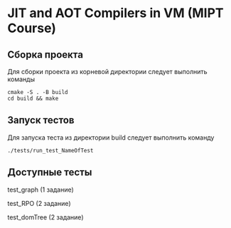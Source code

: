 # JIT and AOT Compilers in VM (MIPT Course)

## Сборка проекта
Для сборки проекта из корневой директории следует выполнить команды
```
cmake -S . -B build
cd build && make
```

## Запуск тестов
Для запуска теста из директории build следует выполнить команду
```
./tests/run_test_NameOfTest
```

## Доступные тесты

test_graph   (1 задание)

test_RPO     (2 задание)

test_domTree (2 задание)
